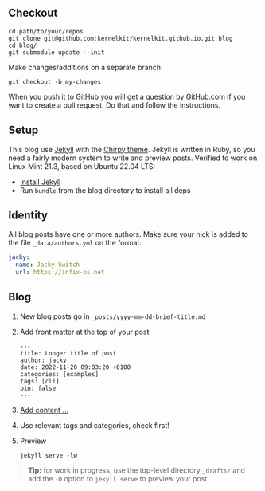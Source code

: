 ## Checkout

    cd path/to/your/repos
    git clone git@github.com:kernelkit/kernelkit.github.io.git blog
    cd blog/
    git submodule update --init

Make changes/additions on a separate branch:

    git checkout -b my-changes

When you push it to GitHub you will get a question by GitHub.com if you
want to create a pull request.  Do that and follow the instructions.

## Setup

This blog use [Jekyll][0] with the [Chirpy theme][1].  Jekyll is written
in Ruby, so you need a fairly modern system to write and preview posts.
Verified to work on Linux Mint 21.3, based on Ubuntu 22.04 LTS:

 - [Install Jekyll](https://jekyllrb.com/docs/installation/)
 - Run `bundle` from the blog directory to install all deps

## Identity

All blog posts have one or more authors.  Make sure your nick is added
to the file `_data/authors.yml` on the format:

```yaml
jacky:
  name: Jacky Switch
  url: https://infix-os.net
```

## Blog

 1. New blog posts go in `_posts/yyyy-mm-dd-brief-title.md`
 2. Add front matter at the top of your post

        ---
        title: Longer title of post
        author: jacky
        date: 2022-11-20 09:03:20 +0100
        categories: [examples]
        tags: [cli]
        pin: false
        ---

 3. [Add content ...](https://chirpy.cotes.page/posts/write-a-new-post/)
 4. Use relevant tags and categories, check first!
 5. Preview

        jekyll serve -lw

> **Tip:** for work in progress, use the top-level directory `_drafts/`
> and add the `-D` option to `jekyll serve` to preview your post.

[0]: https://jekyllrb.com/
[1]: https://chirpy.cotes.page/
